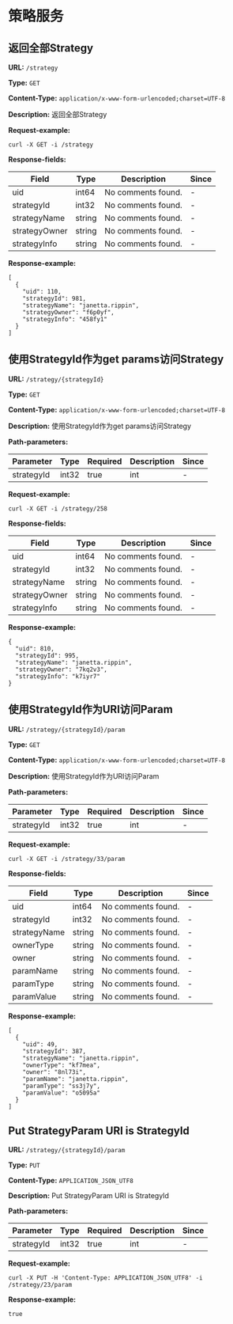 
# 策略服务
## 返回全部Strategy

**URL:** `/strategy`

**Type:** `GET`


**Content-Type:** `application/x-www-form-urlencoded;charset=UTF-8`

**Description:** 返回全部Strategy





**Request-example:**
```
curl -X GET -i /strategy
```

**Response-fields:**

| Field | Type | Description | Since |
|-------|------|-------------|-------|
|uid|int64|No comments found.|-|
|strategyId|int32|No comments found.|-|
|strategyName|string|No comments found.|-|
|strategyOwner|string|No comments found.|-|
|strategyInfo|string|No comments found.|-|

**Response-example:**
```
[
  {
    "uid": 110,
    "strategyId": 981,
    "strategyName": "janetta.rippin",
    "strategyOwner": "f6p0yf",
    "strategyInfo": "458fy1"
  }
]
```

## 使用StrategyId作为get params访问Strategy

**URL:** `/strategy/{strategyId}`

**Type:** `GET`


**Content-Type:** `application/x-www-form-urlencoded;charset=UTF-8`

**Description:** 使用StrategyId作为get params访问Strategy


**Path-parameters:**

| Parameter | Type | Required | Description | Since |
|-----------|------|----------|-------------|-------|
|strategyId|int32|true|int|-|



**Request-example:**
```
curl -X GET -i /strategy/258
```

**Response-fields:**

| Field | Type | Description | Since |
|-------|------|-------------|-------|
|uid|int64|No comments found.|-|
|strategyId|int32|No comments found.|-|
|strategyName|string|No comments found.|-|
|strategyOwner|string|No comments found.|-|
|strategyInfo|string|No comments found.|-|

**Response-example:**
```
{
  "uid": 810,
  "strategyId": 995,
  "strategyName": "janetta.rippin",
  "strategyOwner": "7kq2v3",
  "strategyInfo": "k7iyr7"
}
```

## 使用StrategyId作为URI访问Param

**URL:** `/strategy/{strategyId}/param`

**Type:** `GET`


**Content-Type:** `application/x-www-form-urlencoded;charset=UTF-8`

**Description:** 使用StrategyId作为URI访问Param


**Path-parameters:**

| Parameter | Type | Required | Description | Since |
|-----------|------|----------|-------------|-------|
|strategyId|int32|true|int|-|



**Request-example:**
```
curl -X GET -i /strategy/33/param
```

**Response-fields:**

| Field | Type | Description | Since |
|-------|------|-------------|-------|
|uid|int64|No comments found.|-|
|strategyId|int32|No comments found.|-|
|strategyName|string|No comments found.|-|
|ownerType|string|No comments found.|-|
|owner|string|No comments found.|-|
|paramName|string|No comments found.|-|
|paramType|string|No comments found.|-|
|paramValue|string|No comments found.|-|

**Response-example:**
```
[
  {
    "uid": 49,
    "strategyId": 387,
    "strategyName": "janetta.rippin",
    "ownerType": "kf7mea",
    "owner": "8nl73i",
    "paramName": "janetta.rippin",
    "paramType": "ss3j7y",
    "paramValue": "o5095a"
  }
]
```

## Put StrategyParam URI is StrategyId

**URL:** `/strategy/{strategyId}/param`

**Type:** `PUT`


**Content-Type:** `APPLICATION_JSON_UTF8`

**Description:** Put StrategyParam URI is StrategyId


**Path-parameters:**

| Parameter | Type | Required | Description | Since |
|-----------|------|----------|-------------|-------|
|strategyId|int32|true|int|-|



**Request-example:**
```
curl -X PUT -H 'Content-Type: APPLICATION_JSON_UTF8' -i /strategy/23/param
```

**Response-example:**
```
true
```

